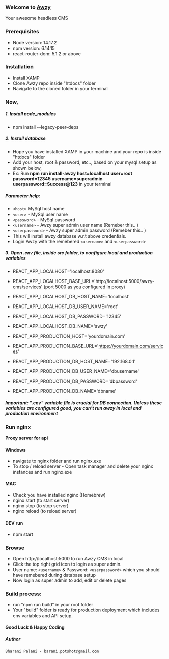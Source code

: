 ### Welcome to [Awzy](https://awzy.org)
Your awesome headless CMS

### Prerequisites
- Node version: 14.17.2
- npm version: 6.14.15
- react-router-dom: 5.1.2
or above

### Installation
- Install XAMP
- Clone Awzy repo inside "htdocs" folder
- Navigate to the cloned folder in your terminal

### Now,
##### 1. Install node_modules 
- npm install --legacy-peer-deps

##### 2. Install database 
- Hope you have installed XAMP in your machine and your repo is inside "htdocs" folder
- Add your host, root & password, etc.., based on your mysql setup as shown below,
- Ex:  Run **npm run install-awzy host=localhost user=root password=12345 username=superadmin userpassword=Success@123** in your terminal

##### Parameter help:
- `<host>` MySql host name
- `<user>` - MySql user name
- `<password>` - MySql password
- `<username>` - Awzy super admin user name (Remeber this.. )
- `<userpassword>` - Awzy super admin password (Remeber this.. )
- This will install awzy database w.r.t above credentials.
- Login Awzy with the remebered `<username>` and `<userpassword>`

##### 3. Open .env file, inside src folder, to configure local and production variables

- REACT_APP_LOCALHOST='localhost:8080'
- REACT_APP_LOCALHOST_BASE_URL='http://localhost:5000/awzy-cms/services' (port 5000 as you configured in proxy)
- REACT_APP_LOCALHOST_DB_HOST_NAME='localhost'
- REACT_APP_LOCALHOST_DB_USER_NAME='root'
- REACT_APP_LOCALHOST_DB_PASSWORD='12345'
- REACT_APP_LOCALHOST_DB_NAME='awzy'

- REACT_APP_PRODUCTION_HOST='yourdomain.com'
- REACT_APP_PRODUCTION_BASE_URL='https://yourdomain.com/services'
- REACT_APP_PRODUCTION_DB_HOST_NAME='192.168.0.1'
- REACT_APP_PRODUCTION_DB_USER_NAME='dbusername'
- REACT_APP_PRODUCTION_DB_PASSWORD='dbpassword'
- REACT_APP_PRODUCTION_DB_NAME='dbname'

##### Important: ".env" variable file is crucial for DB connection.  Unless these variables are configured good, you can't run awzy in local and production environment

### Run nginx 
**Proxy server for api**

#### Windows 
- navigate to nginx folder and run nginx.exe
- To stop / reload server - Open task manager and delete your nginx instances and run nginx.exe

#### MAC
- Check you have installed nginx (Homebrew)
- nginx start (to start server)
- nginx stop (to stop server)
- nginx reload (to reload server)

#### DEV run
- npm start

<!---
## 2. DEV run (disable web security) (Incase nginx is not installed)
#### `Not advisable`

- in windows - win key + r run the below command
- chrome.exe --user-data-dir="C://Chrome dev session" --disable-web-security
- Browse in http://localhost:3000
-->

### Browse
- Open http://localhost:5000 to run Awzy CMS in local
- Click the top right grid icon to login as super admin.
- User name: `<username>` & Password: `<userpassword>` which you should have remebered during database setup
- Now login as super admin to add, edit or delete pages

### Build process:
- run "npm run build" in your root folder
- Your "build" folder is ready for production deployment which includes env variables and API setup.

#### Good Luck & Happy Coding
##### _Author_
```Bharani Palani - barani.potshot@gmail.com```


